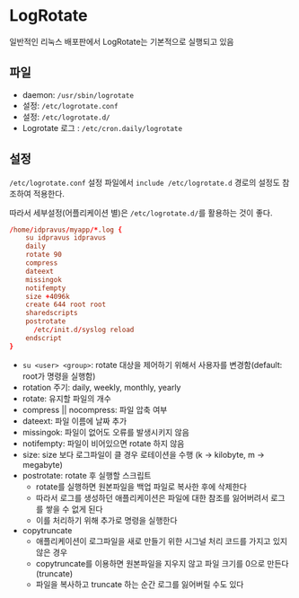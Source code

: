 # LogRotate

일반적인 리눅스 배포판에서 LogRotate는 기본적으로 실행되고 있음

## 파일

- daemon: `/usr/sbin/logrotate`
- 설정: `/etc/logrotate.conf`
- 설정: `/etc/logrotate.d/`
- Logrotate 로그 : `/etc/cron.daily/logrotate`

## 설정

`/etc/logrotate.conf` 설정 파일에서 `include /etc/logrotate.d` 경로의 설정도 참조하여 적용한다.

따라서 세부설정(어플리케이션 별)은 `/etc/logrotate.d/`를 활용하는 것이 좋다.

```conf
/home/idpravus/myapp/*.log {
    su idpravus idpravus
    daily
    rotate 90
    compress
    dateext
    missingok
    notifempty
    size +4096k
    create 644 root root
    sharedscripts
    postrotate
      /etc/init.d/syslog reload
    endscript
}
```

- `su <user> <group>`: rotate 대상을 제어하기 위해서 사용자를 변경함(default: root가 명령을 실행함)
- rotation 주기: daily, weekly, monthly, yearly
- rotate: 유지할 파일의 개수
- compress || nocompress: 파일 압축 여부
- dateext: 파일 이름에 날짜 추가
- missingok: 파일이 없어도 오류를 발생시키지 않음
- notifempty: 파일이 비어있으면 rotate 하지 않음
- size: size 보다 로그파일이 클 경우 로테이션을 수행 (k -> kilobyte, m -> megabyte)
- postrotate: rotate 후 실행할 스크립트
  - rotate를 실행하면 원본파일을 백업 파일로 복사한 후에 삭제한다
  - 따라서 로그를 생성하던 애플리케이션은 파일에 대한 참조를 잃어버려서 로그를 쌓을 수 없게 된다
  - 이를 처리하기 위해 추가로 명령을 실행한다
- copytruncate
  - 애플리케이션이 로그파일을 새로 만들기 위한 시그널 처리 코드를 가지고 있지 않은 경우
  - copytruncate를 이용하면 원본파일을 지우지 않고 파일 크기를 0으로 만든다(truncate)
  - 파일을 복사하고 truncate 하는 순간 로그를 잃어버릴 수도 있다
